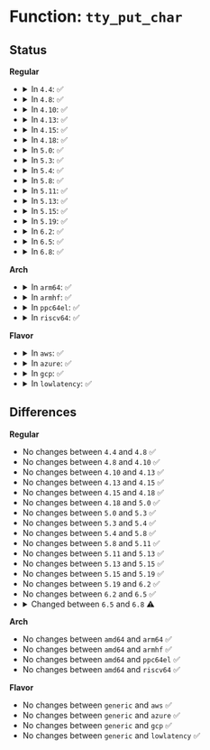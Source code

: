 # Function: <code>tty_put_char</code>

## Status
<b>Regular</b>
<ul>
<li>
<details>
<summary>In <code>4.4</code>: ✅</summary>

```c
int tty_put_char(struct tty_struct *tty, unsigned char ch);
```

**Collision:** Unique Global

**Inline:** No

**Transformation:** False

**Instances:**

```
In drivers/tty/tty_io.c (ffffffff814df640)
Location: drivers/tty/tty_io.c:3199
Inline: False
Direct callers:
  - drivers/tty/n_tty.c:do_output_char
  - drivers/tty/n_tty.c:__process_echoes
  - drivers/tty/n_tty.c:__process_echoes
  - drivers/tty/n_tty.c:__process_echoes
  - drivers/tty/n_tty.c:__process_echoes
  - drivers/tty/n_tty.c:__process_echoes
```
**Symbols:**

```
ffffffff814df640-ffffffff814df674: tty_put_char (STB_GLOBAL)
```
</details>
</li>
<li>
<details>
<summary>In <code>4.8</code>: ✅</summary>

```c
int tty_put_char(struct tty_struct *tty, unsigned char ch);
```

**Collision:** Unique Global

**Inline:** No

**Transformation:** False

**Instances:**

```
In drivers/tty/tty_io.c (ffffffff81530710)
Location: drivers/tty/tty_io.c:3195
Inline: False
Direct callers:
  - drivers/tty/n_tty.c:__process_echoes
  - drivers/tty/n_tty.c:__process_echoes
  - drivers/tty/n_tty.c:__process_echoes
  - drivers/tty/n_tty.c:__process_echoes
  - drivers/tty/n_tty.c:__process_echoes
  - drivers/tty/n_tty.c:do_output_char
```
**Symbols:**

```
ffffffff81530710-ffffffff81530744: tty_put_char (STB_GLOBAL)
```
</details>
</li>
<li>
<details>
<summary>In <code>4.10</code>: ✅</summary>

```c
int tty_put_char(struct tty_struct *tty, unsigned char ch);
```

**Collision:** Unique Global

**Inline:** No

**Transformation:** False

**Instances:**

```
In drivers/tty/tty_io.c (ffffffff8155ce60)
Location: drivers/tty/tty_io.c:3195
Inline: False
Direct callers:
  - drivers/tty/n_tty.c:__process_echoes
  - drivers/tty/n_tty.c:__process_echoes
  - drivers/tty/n_tty.c:__process_echoes
  - drivers/tty/n_tty.c:__process_echoes
  - drivers/tty/n_tty.c:__process_echoes
  - drivers/tty/n_tty.c:do_output_char
```
**Symbols:**

```
ffffffff8155ce60-ffffffff8155ce94: tty_put_char (STB_GLOBAL)
```
</details>
</li>
<li>
<details>
<summary>In <code>4.13</code>: ✅</summary>

```c
int tty_put_char(struct tty_struct *tty, unsigned char ch);
```

**Collision:** Unique Global

**Inline:** No

**Transformation:** False

**Instances:**

```
In drivers/tty/tty_io.c (ffffffff81571870)
Location: drivers/tty/tty_io.c:2742
Inline: False
Direct callers:
  - drivers/tty/n_tty.c:__process_echoes
  - drivers/tty/n_tty.c:__process_echoes
  - drivers/tty/n_tty.c:__process_echoes
  - drivers/tty/n_tty.c:__process_echoes
  - drivers/tty/n_tty.c:__process_echoes
  - drivers/tty/n_tty.c:do_output_char
```
**Symbols:**

```
ffffffff81571870-ffffffff815718a4: tty_put_char (STB_GLOBAL)
```
</details>
</li>
<li>
<details>
<summary>In <code>4.15</code>: ✅</summary>

```c
int tty_put_char(struct tty_struct *tty, unsigned char ch);
```

**Collision:** Unique Global

**Inline:** No

**Transformation:** False

**Instances:**

```
In drivers/tty/tty_io.c (ffffffff815d5dd0)
Location: drivers/tty/tty_io.c:2849
Inline: False
Direct callers:
  - drivers/tty/n_tty.c:__process_echoes
  - drivers/tty/n_tty.c:__process_echoes
  - drivers/tty/n_tty.c:__process_echoes
  - drivers/tty/n_tty.c:__process_echoes
  - drivers/tty/n_tty.c:__process_echoes
  - drivers/tty/n_tty.c:do_output_char
```
**Symbols:**

```
ffffffff815d5dd0-ffffffff815d5e0d: tty_put_char (STB_GLOBAL)
```
</details>
</li>
<li>
<details>
<summary>In <code>4.18</code>: ✅</summary>

```c
int tty_put_char(struct tty_struct *tty, unsigned char ch);
```

**Collision:** Unique Global

**Inline:** No

**Transformation:** False

**Instances:**

```
In drivers/tty/tty_io.c (ffffffff8160ef10)
Location: drivers/tty/tty_io.c:2870
Inline: False
Direct callers:
  - drivers/tty/n_tty.c:__process_echoes
  - drivers/tty/n_tty.c:__process_echoes
  - drivers/tty/n_tty.c:__process_echoes
  - drivers/tty/n_tty.c:__process_echoes
  - drivers/tty/n_tty.c:__process_echoes
  - drivers/tty/n_tty.c:do_output_char
```
**Symbols:**

```
ffffffff8160ef10-ffffffff8160ef4d: tty_put_char (STB_GLOBAL)
```
</details>
</li>
<li>
<details>
<summary>In <code>5.0</code>: ✅</summary>

```c
int tty_put_char(struct tty_struct *tty, unsigned char ch);
```

**Collision:** Unique Global

**Inline:** No

**Transformation:** False

**Instances:**

```
In drivers/tty/tty_io.c (ffffffff8162baf0)
Location: drivers/tty/tty_io.c:3025
Inline: False
Direct callers:
  - drivers/tty/n_tty.c:__process_echoes
  - drivers/tty/n_tty.c:__process_echoes
  - drivers/tty/n_tty.c:__process_echoes
  - drivers/tty/n_tty.c:__process_echoes
  - drivers/tty/n_tty.c:__process_echoes
  - drivers/tty/n_tty.c:do_output_char
```
**Symbols:**

```
ffffffff8162baf0-ffffffff8162bb2d: tty_put_char (STB_GLOBAL)
```
</details>
</li>
<li>
<details>
<summary>In <code>5.3</code>: ✅</summary>

```c
int tty_put_char(struct tty_struct *tty, unsigned char ch);
```

**Collision:** Unique Global

**Inline:** No

**Transformation:** False

**Instances:**

```
In drivers/tty/tty_io.c (ffffffff8165fa20)
Location: drivers/tty/tty_io.c:3029
Inline: False
Direct callers:
  - drivers/tty/n_tty.c:__process_echoes
  - drivers/tty/n_tty.c:__process_echoes
  - drivers/tty/n_tty.c:__process_echoes
  - drivers/tty/n_tty.c:__process_echoes
  - drivers/tty/n_tty.c:__process_echoes
  - drivers/tty/n_tty.c:do_output_char
```
**Symbols:**

```
ffffffff8165fa20-ffffffff8165fa5d: tty_put_char (STB_GLOBAL)
```
</details>
</li>
<li>
<details>
<summary>In <code>5.4</code>: ✅</summary>

```c
int tty_put_char(struct tty_struct *tty, unsigned char ch);
```

**Collision:** Unique Global

**Inline:** No

**Transformation:** False

**Instances:**

```
In drivers/tty/tty_io.c (ffffffff81682040)
Location: drivers/tty/tty_io.c:3025
Inline: False
Direct callers:
  - drivers/tty/n_tty.c:__process_echoes
  - drivers/tty/n_tty.c:__process_echoes
  - drivers/tty/n_tty.c:__process_echoes
  - drivers/tty/n_tty.c:__process_echoes
  - drivers/tty/n_tty.c:__process_echoes
  - drivers/tty/n_tty.c:do_output_char
```
**Symbols:**

```
ffffffff81682040-ffffffff8168207d: tty_put_char (STB_GLOBAL)
```
</details>
</li>
<li>
<details>
<summary>In <code>5.8</code>: ✅</summary>

```c
int tty_put_char(struct tty_struct *tty, unsigned char ch);
```

**Collision:** Unique Global

**Inline:** No

**Transformation:** False

**Instances:**

```
In drivers/tty/tty_io.c (ffffffff817334a0)
Location: drivers/tty/tty_io.c:3028
Inline: False
Direct callers:
  - drivers/tty/n_tty.c:__process_echoes
  - drivers/tty/n_tty.c:__process_echoes
  - drivers/tty/n_tty.c:__process_echoes
  - drivers/tty/n_tty.c:__process_echoes
  - drivers/tty/n_tty.c:__process_echoes
  - drivers/tty/n_tty.c:do_output_char
```
**Symbols:**

```
ffffffff817334a0-ffffffff817334dd: tty_put_char (STB_GLOBAL)
```
</details>
</li>
<li>
<details>
<summary>In <code>5.11</code>: ✅</summary>

```c
int tty_put_char(struct tty_struct *tty, unsigned char ch);
```

**Collision:** Unique Global

**Inline:** No

**Transformation:** False

**Instances:**

```
In drivers/tty/tty_io.c (ffffffff8174f600)
Location: drivers/tty/tty_io.c:3121
Inline: False
Direct callers:
  - drivers/tty/n_tty.c:__process_echoes
  - drivers/tty/n_tty.c:__process_echoes
  - drivers/tty/n_tty.c:__process_echoes
  - drivers/tty/n_tty.c:__process_echoes
  - drivers/tty/n_tty.c:__process_echoes
  - drivers/tty/n_tty.c:do_output_char
```
**Symbols:**

```
ffffffff8174f600-ffffffff8174f63d: tty_put_char (STB_GLOBAL)
```
</details>
</li>
<li>
<details>
<summary>In <code>5.13</code>: ✅</summary>

```c
int tty_put_char(struct tty_struct *tty, unsigned char ch);
```

**Collision:** Unique Global

**Inline:** No

**Transformation:** False

**Instances:**

```
In drivers/tty/tty_io.c (ffffffff817335b0)
Location: drivers/tty/tty_io.c:3170
Inline: False
Direct callers:
  - drivers/tty/n_tty.c:__process_echoes
  - drivers/tty/n_tty.c:__process_echoes
  - drivers/tty/n_tty.c:__process_echoes
  - drivers/tty/n_tty.c:__process_echoes
  - drivers/tty/n_tty.c:__process_echoes
  - drivers/tty/n_tty.c:do_output_char
```
**Symbols:**

```
ffffffff817335b0-ffffffff817335ed: tty_put_char (STB_GLOBAL)
```
</details>
</li>
<li>
<details>
<summary>In <code>5.15</code>: ✅</summary>

```c
int tty_put_char(struct tty_struct *tty, unsigned char ch);
```

**Collision:** Unique Global

**Inline:** No

**Transformation:** False

**Instances:**

```
In drivers/tty/tty_io.c (ffffffff817b3f40)
Location: drivers/tty/tty_io.c:3170
Inline: False
Direct callers:
  - drivers/tty/n_tty.c:__process_echoes
  - drivers/tty/n_tty.c:__process_echoes
  - drivers/tty/n_tty.c:__process_echoes
  - drivers/tty/n_tty.c:__process_echoes
  - drivers/tty/n_tty.c:__process_echoes
  - drivers/tty/n_tty.c:do_output_char
```
**Symbols:**

```
ffffffff817b3f40-ffffffff817b3f7d: tty_put_char (STB_GLOBAL)
```
</details>
</li>
<li>
<details>
<summary>In <code>5.19</code>: ✅</summary>

```c
int tty_put_char(struct tty_struct *tty, unsigned char ch);
```

**Collision:** Unique Global

**Inline:** No

**Transformation:** False

**Instances:**

```
In drivers/tty/tty_io.c (ffffffff818efba0)
Location: drivers/tty/tty_io.c:3140
Inline: False
Direct callers:
  - drivers/tty/n_tty.c:__process_echoes
  - drivers/tty/n_tty.c:__process_echoes
  - drivers/tty/n_tty.c:__process_echoes
  - drivers/tty/n_tty.c:__process_echoes
  - drivers/tty/n_tty.c:__process_echoes
  - drivers/tty/n_tty.c:do_output_char
```
**Symbols:**

```
ffffffff818efba0-ffffffff818efbf1: tty_put_char (STB_GLOBAL)
```
</details>
</li>
<li>
<details>
<summary>In <code>6.2</code>: ✅</summary>

```c
int tty_put_char(struct tty_struct *tty, unsigned char ch);
```

**Collision:** Unique Global

**Inline:** No

**Transformation:** False

**Instances:**

```
In drivers/tty/tty_io.c (ffffffff81a47c60)
Location: drivers/tty/tty_io.c:3138
Inline: False
Direct callers:
  - drivers/tty/n_tty.c:__process_echoes
  - drivers/tty/n_tty.c:__process_echoes
  - drivers/tty/n_tty.c:__process_echoes
  - drivers/tty/n_tty.c:__process_echoes
  - drivers/tty/n_tty.c:__process_echoes
  - drivers/tty/n_tty.c:do_output_char
```
**Symbols:**

```
ffffffff81a47c60-ffffffff81a47cb1: tty_put_char (STB_GLOBAL)
```
</details>
</li>
<li>
<details>
<summary>In <code>6.5</code>: ✅</summary>

```c
int tty_put_char(struct tty_struct *tty, unsigned char ch);
```

**Collision:** Unique Global

**Inline:** No

**Transformation:** False

**Instances:**

```
In drivers/tty/tty_io.c (ffffffff81a91e00)
Location: drivers/tty/tty_io.c:3147
Inline: False
Direct callers:
  - drivers/tty/n_tty.c:__process_echoes
  - drivers/tty/n_tty.c:__process_echoes
  - drivers/tty/n_tty.c:__process_echoes
  - drivers/tty/n_tty.c:__process_echoes
  - drivers/tty/n_tty.c:__process_echoes
  - drivers/tty/n_tty.c:do_output_char
```
**Symbols:**

```
ffffffff81a91e00-ffffffff81a91e51: tty_put_char (STB_GLOBAL)
```
</details>
</li>
<li>
<details>
<summary>In <code>6.8</code>: ✅</summary>

```c
int tty_put_char(struct tty_struct *tty, u8 ch);
```

**Collision:** Unique Global

**Inline:** No

**Transformation:** False

**Instances:**

```
In drivers/tty/tty_io.c (ffffffff81ae47e0)
Location: drivers/tty/tty_io.c:3164
Inline: False
Direct callers:
  - drivers/tty/n_tty.c:__process_echoes
  - drivers/tty/n_tty.c:n_tty_process_echo_ops
  - drivers/tty/n_tty.c:n_tty_process_echo_ops
  - drivers/tty/n_tty.c:n_tty_process_echo_ops
  - drivers/tty/n_tty.c:n_tty_process_echo_ops
  - drivers/tty/n_tty.c:do_output_char
```
**Symbols:**

```
ffffffff81ae47e0-ffffffff81ae4831: tty_put_char (STB_GLOBAL)
```
</details>
</li>
</ul>
<b>Arch</b>
<ul>
<li>
<details>
<summary>In <code>arm64</code>: ✅</summary>

```c
int tty_put_char(struct tty_struct *tty, unsigned char ch);
```

**Collision:** Unique Global

**Inline:** No

**Transformation:** False

**Instances:**

```
In drivers/tty/tty_io.c (ffff80001084e340)
Location: drivers/tty/tty_io.c:3025
Inline: False
Direct callers:
  - drivers/tty/n_tty.c:__process_echoes
  - drivers/tty/n_tty.c:__process_echoes
  - drivers/tty/n_tty.c:__process_echoes
  - drivers/tty/n_tty.c:__process_echoes
  - drivers/tty/n_tty.c:__process_echoes
  - drivers/tty/n_tty.c:do_output_char
```
**Symbols:**

```
ffff80001084e340-ffff80001084e3a0: tty_put_char (STB_GLOBAL)
```
</details>
</li>
<li>
<details>
<summary>In <code>armhf</code>: ✅</summary>

```c
int tty_put_char(struct tty_struct *tty, unsigned char ch);
```

**Collision:** Unique Global

**Inline:** No

**Transformation:** False

**Instances:**

```
In drivers/tty/tty_io.c (c095a2d8)
Location: drivers/tty/tty_io.c:3025
Inline: False
Direct callers:
  - drivers/tty/n_tty.c:__process_echoes
  - drivers/tty/n_tty.c:__process_echoes
  - drivers/tty/n_tty.c:__process_echoes
  - drivers/tty/n_tty.c:__process_echoes
  - drivers/tty/n_tty.c:__process_echoes
  - drivers/tty/n_tty.c:do_output_char
```
**Symbols:**

```
c095a2d8-c095a32c: tty_put_char (STB_GLOBAL)
```
</details>
</li>
<li>
<details>
<summary>In <code>ppc64el</code>: ✅</summary>

```c
int tty_put_char(struct tty_struct *tty, unsigned char ch);
```

**Collision:** Unique Global

**Inline:** No

**Transformation:** False

**Instances:**

```
In drivers/tty/tty_io.c (c0000000008eca60)
Location: drivers/tty/tty_io.c:3025
Inline: False
Direct callers:
  - drivers/tty/n_tty.c:__process_echoes
  - drivers/tty/n_tty.c:__process_echoes
  - drivers/tty/n_tty.c:__process_echoes
  - drivers/tty/n_tty.c:__process_echoes
  - drivers/tty/n_tty.c:__process_echoes
  - drivers/tty/n_tty.c:do_output_char
```
**Symbols:**

```
c0000000008eca60-c0000000008ecae8: tty_put_char (STB_GLOBAL)
```
</details>
</li>
<li>
<details>
<summary>In <code>riscv64</code>: ✅</summary>

```c
int tty_put_char(struct tty_struct *tty, unsigned char ch);
```

**Collision:** Unique Global

**Inline:** No

**Transformation:** False

**Instances:**

```
In drivers/tty/tty_io.c (ffffffe00052c9ec)
Location: drivers/tty/tty_io.c:3025
Inline: False
Direct callers:
  - drivers/tty/n_tty.c:__process_echoes
  - drivers/tty/n_tty.c:__process_echoes
  - drivers/tty/n_tty.c:__process_echoes
  - drivers/tty/n_tty.c:__process_echoes
  - drivers/tty/n_tty.c:__process_echoes
  - drivers/tty/n_tty.c:do_output_char
```
**Symbols:**

```
ffffffe00052c9ec-ffffffe00052ca34: tty_put_char (STB_GLOBAL)
```
</details>
</li>
</ul>
<b>Flavor</b>
<ul>
<li>
<details>
<summary>In <code>aws</code>: ✅</summary>

```c
int tty_put_char(struct tty_struct *tty, unsigned char ch);
```

**Collision:** Unique Global

**Inline:** No

**Transformation:** False

**Instances:**

```
In drivers/tty/tty_io.c (ffffffff81647ac0)
Location: drivers/tty/tty_io.c:3025
Inline: False
Direct callers:
  - drivers/tty/n_tty.c:__process_echoes
  - drivers/tty/n_tty.c:__process_echoes
  - drivers/tty/n_tty.c:__process_echoes
  - drivers/tty/n_tty.c:__process_echoes
  - drivers/tty/n_tty.c:__process_echoes
  - drivers/tty/n_tty.c:do_output_char
```
**Symbols:**

```
ffffffff81647ac0-ffffffff81647afd: tty_put_char (STB_GLOBAL)
```
</details>
</li>
<li>
<details>
<summary>In <code>azure</code>: ✅</summary>

```c
int tty_put_char(struct tty_struct *tty, unsigned char ch);
```

**Collision:** Unique Global

**Inline:** No

**Transformation:** False

**Instances:**

```
In drivers/tty/tty_io.c (ffffffff81627f20)
Location: drivers/tty/tty_io.c:3025
Inline: False
Direct callers:
  - drivers/tty/n_tty.c:__process_echoes
  - drivers/tty/n_tty.c:__process_echoes
  - drivers/tty/n_tty.c:__process_echoes
  - drivers/tty/n_tty.c:__process_echoes
  - drivers/tty/n_tty.c:__process_echoes
  - drivers/tty/n_tty.c:do_output_char
```
**Symbols:**

```
ffffffff81627f20-ffffffff81627f5d: tty_put_char (STB_GLOBAL)
```
</details>
</li>
<li>
<details>
<summary>In <code>gcp</code>: ✅</summary>

```c
int tty_put_char(struct tty_struct *tty, unsigned char ch);
```

**Collision:** Unique Global

**Inline:** No

**Transformation:** False

**Instances:**

```
In drivers/tty/tty_io.c (ffffffff81675e80)
Location: drivers/tty/tty_io.c:3025
Inline: False
Direct callers:
  - drivers/tty/n_tty.c:__process_echoes
  - drivers/tty/n_tty.c:__process_echoes
  - drivers/tty/n_tty.c:__process_echoes
  - drivers/tty/n_tty.c:__process_echoes
  - drivers/tty/n_tty.c:__process_echoes
  - drivers/tty/n_tty.c:do_output_char
```
**Symbols:**

```
ffffffff81675e80-ffffffff81675ebd: tty_put_char (STB_GLOBAL)
```
</details>
</li>
<li>
<details>
<summary>In <code>lowlatency</code>: ✅</summary>

```c
int tty_put_char(struct tty_struct *tty, unsigned char ch);
```

**Collision:** Unique Global

**Inline:** No

**Transformation:** False

**Instances:**

```
In drivers/tty/tty_io.c (ffffffff816904e0)
Location: drivers/tty/tty_io.c:3025
Inline: False
Direct callers:
  - drivers/tty/n_tty.c:__process_echoes
  - drivers/tty/n_tty.c:__process_echoes
  - drivers/tty/n_tty.c:__process_echoes
  - drivers/tty/n_tty.c:__process_echoes
  - drivers/tty/n_tty.c:__process_echoes
  - drivers/tty/n_tty.c:do_output_char
```
**Symbols:**

```
ffffffff816904e0-ffffffff8169051d: tty_put_char (STB_GLOBAL)
```
</details>
</li>
</ul>

## Differences
<b>Regular</b>
<ul>
<li>
No changes between <code>4.4</code> and <code>4.8</code> ✅
</li>
<li>
No changes between <code>4.8</code> and <code>4.10</code> ✅
</li>
<li>
No changes between <code>4.10</code> and <code>4.13</code> ✅
</li>
<li>
No changes between <code>4.13</code> and <code>4.15</code> ✅
</li>
<li>
No changes between <code>4.15</code> and <code>4.18</code> ✅
</li>
<li>
No changes between <code>4.18</code> and <code>5.0</code> ✅
</li>
<li>
No changes between <code>5.0</code> and <code>5.3</code> ✅
</li>
<li>
No changes between <code>5.3</code> and <code>5.4</code> ✅
</li>
<li>
No changes between <code>5.4</code> and <code>5.8</code> ✅
</li>
<li>
No changes between <code>5.8</code> and <code>5.11</code> ✅
</li>
<li>
No changes between <code>5.11</code> and <code>5.13</code> ✅
</li>
<li>
No changes between <code>5.13</code> and <code>5.15</code> ✅
</li>
<li>
No changes between <code>5.15</code> and <code>5.19</code> ✅
</li>
<li>
No changes between <code>5.19</code> and <code>6.2</code> ✅
</li>
<li>
No changes between <code>6.2</code> and <code>6.5</code> ✅
</li>
<li>
<details>
<summary>Changed between <code>6.5</code> and <code>6.8</code> ⚠️</summary>
<ul>
<li>
<b>Param type changed. </b>
<code>unsigned char ch</code> ➡️ <code>u8 ch</code>
</li>
</ul>
</details>
</li>
</ul>
<b>Arch</b>
<ul>
<li>
No changes between <code>amd64</code> and <code>arm64</code> ✅
</li>
<li>
No changes between <code>amd64</code> and <code>armhf</code> ✅
</li>
<li>
No changes between <code>amd64</code> and <code>ppc64el</code> ✅
</li>
<li>
No changes between <code>amd64</code> and <code>riscv64</code> ✅
</li>
</ul>
<b>Flavor</b>
<ul>
<li>
No changes between <code>generic</code> and <code>aws</code> ✅
</li>
<li>
No changes between <code>generic</code> and <code>azure</code> ✅
</li>
<li>
No changes between <code>generic</code> and <code>gcp</code> ✅
</li>
<li>
No changes between <code>generic</code> and <code>lowlatency</code> ✅
</li>
</ul>
